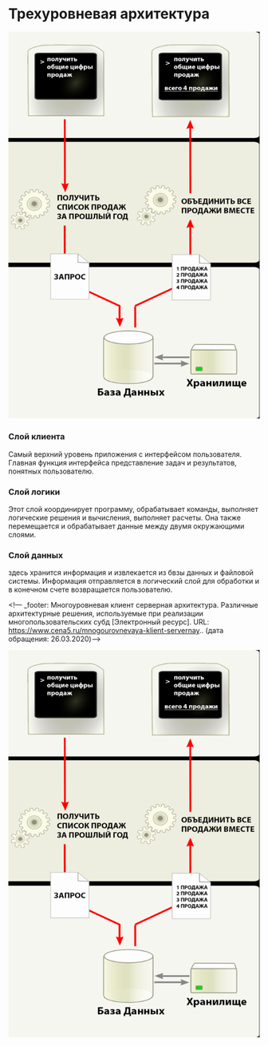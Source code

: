 # Трехуровневая архитектура 
![lec4_76_ris_1](./lec4_76_ris_1.png) 
### **Слой клиента** 
Самый верхний уровень приложения с интерфейсом пользователя. 
Главная функция интерфейса представление задач и результатов, понятных пользователю. 
### **Слой логики** 
Этот слой координирует программу, обрабатывает команды, выполняет логические решения и вычисления, выполняет расчеты. 
Она также перемещается и обрабатывает данные между двумя окружающими слоями. 
### **Слой данных** 
здесь хранится информация и извлекается из бвзы данных и файловой системы. Информация отправляется в логический слой для 
обработки и в конечном счете возвращается пользователю. 

<!— _footer: Многоуровневая клиент серверная архитектура. Различные архитектурные решения, используемые при реализации многопользовательских субд [Электронный ресурс]. URL: https://www.cena5.ru/mnogourovnevaya-klient-servernay.. 
(дата обращения: 26.03.2020)-->

![lec4_76_ris_1](./lec4_76_ris_1.png)

<!-- _footer: Многоуровневая клиент серверная архитектура. Различные архитектурные решения, используемые при реализации многопользовательских субд [Электронный ресурс]. URL: https://www.cena5.ru/mnogourovnevaya-klient-servernaya-arhitektura-razlichnye-arhitekturnye.html
 (дата обращения: 26.03.2020)-->
